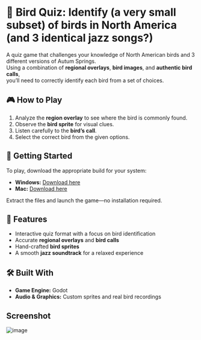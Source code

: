 # 🦜 Bird Quiz: Identify (a very small subset) of birds in North America (and 3 identical jazz songs?)

A quiz game that challenges your knowledge of North American birds and 3 different versions of Autum Springs.  
Using a combination of **regional overlays**, **bird images**, and **authentic bird calls**,  
you’ll need to correctly identify each bird from a set of choices.  

## 🎮 How to Play  
1. Analyze the **region overlay** to see where the bird is commonly found.  
2. Observe the **bird sprite** for visual clues.  
3. Listen carefully to the **bird’s call**.  
4. Select the correct bird from the given options.  

## 🚀 Getting Started  
To play, download the appropriate build for your system:  
- **Windows:** [Download here](https://drive.google.com/file/d/1XjDa0DL2bXBC09PmrdsolIl4_tCECtMf/view?usp=drive_link)  
- **Mac:** [Download here]([build/mac](https://drive.google.com/file/d/15DMh06uxI67tnUl7KMXhCi0F3YAHpWR6/view?usp=drive_link))  

Extract the files and launch the game—no installation required.  

## 🔹 Features  
- Interactive quiz format with a focus on bird identification  
- Accurate **regional overlays** and **bird calls**  
- Hand-crafted **bird sprites**  
- A smooth **jazz soundtrack** for a relaxed experience  

## 🛠️ Built With  
- **Game Engine:** Godot
- **Audio & Graphics:** Custom sprites and real bird recordings  


## Screenshot
![image](https://github.com/user-attachments/assets/0dfc1134-9c73-41c2-98f9-dab079f4e74c)
